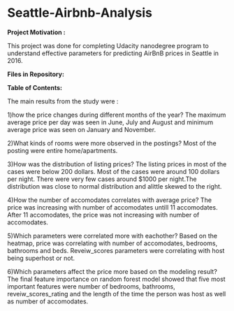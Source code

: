 # Seattle-Airbnb-Analysis

**Project Motivation :**

This project was done for completing Udacity nanodegree program to understand effective parameters for predicting AirBnB prices in Seattle in 2016.

**Files in Repository:**



**Table of Contents:**



The main results from the study were :

1)how the price changes during different months of the year?
The maximum average price per day was seen in June, July and August and minimum average price was seen on January and November.

2)What kinds of rooms were more observed in the postings?
Most of the posting were entire home/apartments.

3)How was the distribution of listing prices?
The listing prices in most of the cases were below 200 dollars. Most of the cases were around 100 dollars per night. There were very few cases around $1000 per night.The distribution was close to normal distribution and alittle skewed to the right.

4)How the number of accomodates correlates with average price?
The price was increasing with number of accomodates untill 11 accomodates. After 11 accomodates, the price was not increasing with number of accomodates.

5)Which parameters were correlated more with eachother?
Based on the heatmap, price was correlating with number of accomodates, bedrooms, bathrooms and beds. Reveiw_scores parameters were correlating with host being superhost or not.

6)Which parameters affect the price more based on the modeling result?
The final feature importance on random forest model showed that five most important features were number of bedrooms, bathrooms, reveiw_scores_rating and the length of the time the person was host as well as number of accomodates.
